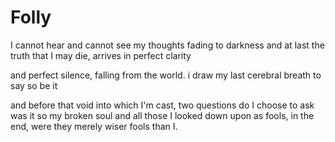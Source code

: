 # Folly

I cannot hear and cannot see
my thoughts fading to darkness 
and at last the truth that I
may die, arrives in perfect clarity

and perfect silence, falling from the world.
i draw my last cerebral breath to say
so be it

and before that void into which I'm cast,
two questions do I choose to ask
was it so my broken soul
and all those I looked down upon as fools,
in the end,
were they merely wiser fools than I.
